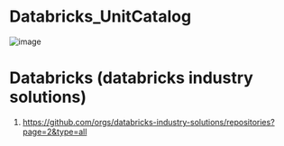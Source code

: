# Databricks_UnitCatalog

![image](https://github.com/anjijava16/Databricks_UnitCatalog/assets/5849522/bfd2ac16-c6c1-4d38-b283-6df5a567ffc7)


# Databricks (databricks industry solutions)
1. https://github.com/orgs/databricks-industry-solutions/repositories?page=2&type=all
